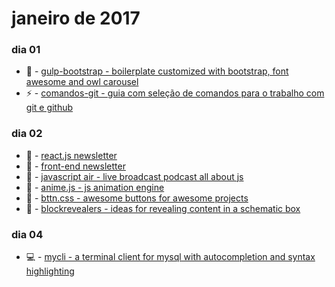 # janeiro de 2017

### dia 01
- :beers: - [gulp-bootstrap - boilerplate customized with bootstrap, font awesome and owl carousel](https://github.com/theandersonn/gulp-bootstrap)
- :zap: - [comandos-git - guia com seleção de comandos para o trabalho com git e github](https://github.com/theandersonn/comandos-git)

### dia 02
- :beers: - [react.js newsletter](http://reactjsnewsletter.com/)
- :beers: - [front-end newsletter](http://frontendnewsletter.com/)
- :beers: - [javascript air - live broadcast podcast all about js](https://javascriptair.com/)
- :beers: - [anime.js - js animation engine](https://github.com/juliangarnier/anime)
- :beers: - [bttn.css - awesome buttons for awesome projects](https://github.com/ganapativs/bttn.css)
- :beers: - [blockrevealers - ideas for revealing content in a schematic box](https://github.com/codrops/BlockRevealers)

### dia 04
- :computer: - [mycli - a terminal client for mysql with autocompletion and syntax highlighting](https://github.com/dbcli/mycli)
